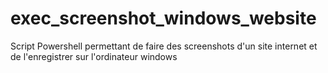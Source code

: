 # exec_screenshot_windows_website
Script Powershell permettant de faire des screenshots d'un site internet et de l'enregistrer sur l'ordinateur windows
